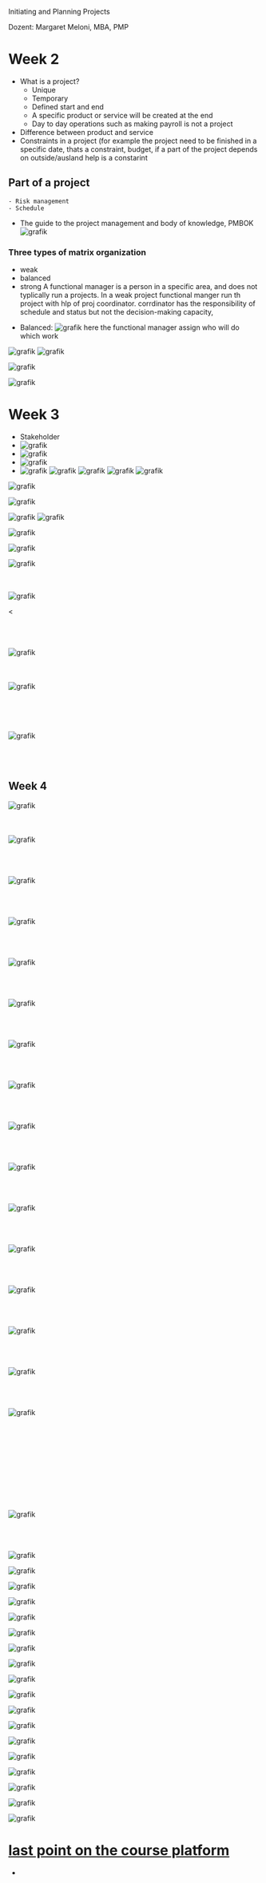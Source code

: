 Initiating and Planning Projects

Dozent: Margaret Meloni, MBA, PMP
# Week 2
* What is a project?
    - Unique
    - Temporary
    - Defined start and end
    - A specific product or service will be created at the end
    - Day to day operations such as making payroll is not a project
* Difference between product and service
* Constraints in a project (for example the project need to be finished in a specific date, thats a constraint, budget, if a part of the project depends on outside/ausland help is a constarint

## Part of a project
    - Risk management
    - Schedule
   
* The guide to the project management and body of knowledge, PMBOK  
![grafik](https://user-images.githubusercontent.com/61450446/124368170-b95f5000-dc5e-11eb-9dbd-9e0f96b83124.png)

### Three types of matrix organization
- weak
- balanced
- strong
A functional manager is a person in a specific area, and does not typlically run a projects. In a weak project functional manger run th project with hlp of proj coordinator. corrdinator has the responsibility of schedule and status but not the decision-making capacity,

* Balanced:
![grafik](https://user-images.githubusercontent.com/61450446/124368229-6934bd80-dc5f-11eb-8035-2054e4ceca30.png)
here the functional manager assign who will do which work

![grafik](https://user-images.githubusercontent.com/61450446/124368254-997c5c00-dc5f-11eb-8d4d-dcfc02d54c9f.png)
![grafik](https://user-images.githubusercontent.com/61450446/124368330-861dc080-dc60-11eb-8fb6-e6984ef745ef.png)

![grafik](https://user-images.githubusercontent.com/61450446/124368434-591ddd80-dc61-11eb-8f6e-cbeccd536586.png)

![grafik](https://user-images.githubusercontent.com/61450446/124368460-84083180-dc61-11eb-99fc-c3a22a8ec12f.png)


# Week 3
* Stakeholder
* ![grafik](https://user-images.githubusercontent.com/61450446/124368717-072a8700-dc64-11eb-9f68-8a3925cf1571.png)
* ![grafik](https://user-images.githubusercontent.com/61450446/124368742-612b4c80-dc64-11eb-8ef1-65708a25dae0.png)
* ![grafik](https://user-images.githubusercontent.com/61450446/124368755-815b0b80-dc64-11eb-9610-53ae83aeb5df.png)
* ![grafik](https://user-images.githubusercontent.com/61450446/124368764-99cb2600-dc64-11eb-8c4c-de27c6f96143.png)
![grafik](https://user-images.githubusercontent.com/61450446/124368781-e6aefc80-dc64-11eb-8e5c-2a9ea7b86bc5.png)
![grafik](https://user-images.githubusercontent.com/61450446/124368789-13fbaa80-dc65-11eb-8ff0-50c69831640d.png)
![grafik](https://user-images.githubusercontent.com/61450446/124368795-1e1da900-dc65-11eb-8421-bb2e11d763c3.png)
![grafik](https://user-images.githubusercontent.com/61450446/124368822-57561900-dc65-11eb-9ca1-e48d6cb998fb.png)

![grafik](https://user-images.githubusercontent.com/61450446/124368898-317d4400-dc66-11eb-8464-6e737eabeaf8.png)

![grafik](https://user-images.githubusercontent.com/61450446/124368912-6ee1d180-dc66-11eb-8a17-60f27cdaec6c.png)

![grafik](https://user-images.githubusercontent.com/61450446/124368978-32fb3c00-dc67-11eb-8187-18db5bede3ff.png)
![grafik](https://user-images.githubusercontent.com/61450446/124369159-1a8c2100-dc69-11eb-8bbf-dc2293af27e0.png)

![grafik](https://user-images.githubusercontent.com/61450446/124369186-545d2780-dc69-11eb-8127-cad878206270.png)

![grafik](https://user-images.githubusercontent.com/61450446/124369213-98e8c300-dc69-11eb-9bc6-6cdb88e4939c.png)

![grafik](https://user-images.githubusercontent.com/61450446/124369223-ae5ded00-dc69-11eb-9063-5781a4486f36.png)

<br/> <br/>
![grafik](https://user-images.githubusercontent.com/61450446/124369226-cafa2500-dc69-11eb-9ff6-8f4c113b8442.png)

<<br><br><br><br>


![grafik](https://user-images.githubusercontent.com/61450446/124369267-3b08ab00-dc6a-11eb-9744-01138e36d311.png)
<br><br><br><br>
![grafik](https://user-images.githubusercontent.com/61450446/124369280-6b504980-dc6a-11eb-94b7-f166822b9adb.png)

<br><br><br><br>
![grafik](https://user-images.githubusercontent.com/61450446/124369288-7f944680-dc6a-11eb-8ab5-93832572b3ad.png)
<br><br><br><br>


## Week 4

![grafik](https://user-images.githubusercontent.com/61450446/124370097-b9b61600-dc73-11eb-94da-17f0e5e2d5b9.png)
<br><br><br><br>
![grafik](https://user-images.githubusercontent.com/61450446/124370111-fbdf5780-dc73-11eb-87b6-01dcb2791d2f.png)
<br><br><br><br>

![grafik](https://user-images.githubusercontent.com/61450446/124370116-07328300-dc74-11eb-8baa-2dd4f46f4721.png)
<br><br><br><br>

![grafik](https://user-images.githubusercontent.com/61450446/124370126-17e2f900-dc74-11eb-9b55-b614fb956849.png)
<br><br><br><br>

![grafik](https://user-images.githubusercontent.com/61450446/124370309-701afa80-dc76-11eb-85ed-e7b5de3fd6ab.png)
<br><br><br><br>

![grafik](https://user-images.githubusercontent.com/61450446/124370320-9a6cb800-dc76-11eb-8887-0a5002561004.png)
<br><br><br><br>

![grafik](https://user-images.githubusercontent.com/61450446/124370329-bff9c180-dc76-11eb-8c3f-9bb70dc0d97d.png)
<br><br><br><br>

![grafik](https://user-images.githubusercontent.com/61450446/124370337-cdaf4700-dc76-11eb-9bdf-a7ae4c967d06.png)
<br><br><br><br>

![grafik](https://user-images.githubusercontent.com/61450446/124370344-d869dc00-dc76-11eb-83ad-a7b741a1dd6a.png)
<br><br><br><br>

![grafik](https://user-images.githubusercontent.com/61450446/124370379-4a422580-dc77-11eb-9077-69dc4e3967e0.png)
<br><br><br><br>

![grafik](https://user-images.githubusercontent.com/61450446/124370388-63e36d00-dc77-11eb-8355-ca994e2d6bf6.png)
<br><br><br><br>

![grafik](https://user-images.githubusercontent.com/61450446/124370411-bfadf600-dc77-11eb-8a58-a3c09afcac75.png)
<br><br><br><br>

![grafik](https://user-images.githubusercontent.com/61450446/124370413-cb99b800-dc77-11eb-8a9e-5601f9d72ea0.png)
<br><br><br><br>

![grafik](https://user-images.githubusercontent.com/61450446/124370655-4663d280-dc7a-11eb-98fd-ddac7ec1ac5e.png)
<br><br><br><br>

![grafik](https://user-images.githubusercontent.com/61450446/124370659-609db080-dc7a-11eb-8ba8-e34a2f16b133.png)
<br><br><br><br>

![grafik](https://user-images.githubusercontent.com/61450446/124370666-7c08bb80-dc7a-11eb-8932-799d07c9e02a.png)
<br><br><br><br><br><br><br><br><br><br><br><br>
![grafik](https://user-images.githubusercontent.com/61450446/124370694-b5412b80-dc7a-11eb-997f-0cd8531261a0.png)
<br><br><br><br>

![grafik](https://user-images.githubusercontent.com/61450446/124370840-cdfe1100-dc7b-11eb-879e-52ee21af53a1.png)

![grafik](https://user-images.githubusercontent.com/61450446/124370851-e706c200-dc7b-11eb-897a-a55fdc8e1392.png)

![grafik](https://user-images.githubusercontent.com/61450446/124370867-27664000-dc7c-11eb-8d3a-6778607a081e.png)

![grafik](https://user-images.githubusercontent.com/61450446/124370873-33520200-dc7c-11eb-9b51-a1eed456d90e.png)

![grafik](https://user-images.githubusercontent.com/61450446/124370899-67c5be00-dc7c-11eb-8bb0-6827134074f7.png)

![grafik](https://user-images.githubusercontent.com/61450446/124370925-b1160d80-dc7c-11eb-9654-74b228ba5a75.png)


![grafik](https://user-images.githubusercontent.com/61450446/124372843-d65f4780-dc8d-11eb-8153-6e4a13e8c6be.png)


![grafik](https://user-images.githubusercontent.com/61450446/124372851-e37c3680-dc8d-11eb-8fd3-473f7e1fd7eb.png)


![grafik](https://user-images.githubusercontent.com/61450446/124372859-f4c54300-dc8d-11eb-97f7-e42e32eebe47.png)

![grafik](https://user-images.githubusercontent.com/61450446/124372868-0575b900-dc8e-11eb-8009-e586566755c0.png)

![grafik](https://user-images.githubusercontent.com/61450446/124372904-4ff73580-dc8e-11eb-92ce-4ccabcc21b6f.png)

![grafik](https://user-images.githubusercontent.com/61450446/124372916-6dc49a80-dc8e-11eb-904d-59100c692e51.png)


![grafik](https://user-images.githubusercontent.com/61450446/124372941-a06e9300-dc8e-11eb-9926-e928d70c607d.png)

![grafik](https://user-images.githubusercontent.com/61450446/124372948-afeddc00-dc8e-11eb-85be-85fa92c99593.png)

![grafik](https://user-images.githubusercontent.com/61450446/124373040-6f429280-dc8f-11eb-91ed-60a32b52b5f2.png)

![grafik](https://user-images.githubusercontent.com/61450446/124373052-85e8e980-dc8f-11eb-87b1-64149b7148c1.png)

![grafik](https://user-images.githubusercontent.com/61450446/124373092-c8122b00-dc8f-11eb-8149-57ae3d34163c.png)

![grafik](https://user-images.githubusercontent.com/61450446/124376455-6362ca80-dca7-11eb-8cee-8f2add45086f.png)








# [last point on the course platform](https://www.coursera.org/learn/project-planning/lecture/BG0sx/4-1-lecture)











* 
